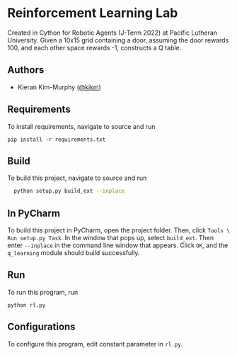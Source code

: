 
# Reinforcement Learning Lab

Created in Cython for Robotic Agents (J-Term 2022) at Pacific Lutheran University. Given a 10x15 grid containing a door, 
assuming the door rewards 100, and each other space rewards -1, constructs a Q table.



## Authors

- Kieran Kim-Murphy ([@kjkm](https://github.com/kjkm))

## Requirements
To install requirements, navigate to source and run

```
pip install -r requirements.txt
```

## Build

To build this project, navigate to source and run

```bash
  python setup.py build_ext --inplace
```




## In PyCharm

To build this project in PyCharm, open the project folder. Then, click `Tools \ Run setup.py Task`. In the window that pops up, select `build_ext`. Then enter `--inplace` in the command line window that appears. Click `OK`, and the `q_learning` module should build successfully.

## Run

To run this program, run

```
python rl.py 
```


## Configurations
To configure this program, edit constant parameter in `rl.py`. 